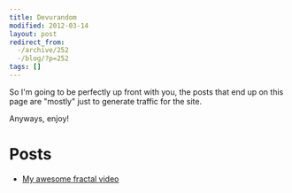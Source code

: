 ```yaml
---
title: Devurandom
modified: 2012-03-14
layout: post
redirect_from:
  -/archive/252
  -/blog/?p=252
tags: []
---
```



So I'm going to be perfectly up front with you, the posts that end up on this page are "mostly" just to generate traffic for the site.

Anyways, enjoy!

Posts
=====

-   [My awesome fractal video](http://srvthe.net/blog/archives/321 "Almost half a million views!")

